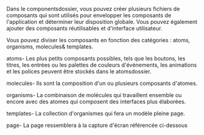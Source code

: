 Dans le componentsdossier, vous pouvez créer plusieurs fichiers de composants qui sont utilisés pour envelopper les composants de l'application et déterminer leur disposition globale. Vous pouvez également ajouter des composants réutilisables et d'interface utilisateur.

Vous pouvez diviser les composants en fonction des catégories : atoms, organisms, molecules& templates.

atoms- Les plus petits composants possibles, tels que les boutons, les titres, les entrées ou les palettes de couleurs d'événements, les animations et les polices peuvent être stockés dans le atomsdossier.

molecules- Ils sont la composition d'un ou plusieurs composants d'atomes.

organisms- La combinaison de molécules qui travaillent ensemble ou encore avec des atomes qui composent des interfaces plus élaborées.

templates- La collection d'organismes qui fera un modèle pleine page.

page- La page ressemblera à la capture d'écran référencée ci-dessous
